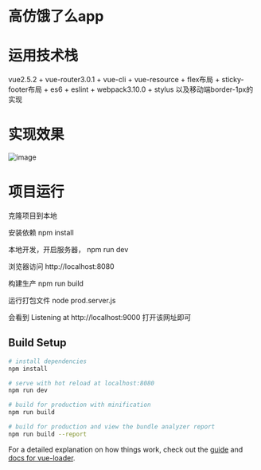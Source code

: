 # 高仿饿了么app
# 运用技术栈
vue2.5.2 + vue-router3.0.1 + vue-cli + vue-resource + flex布局 + sticky-footer布局 + es6 + eslint + webpack3.10.0 + stylus
以及移动端border-1px的实现

# 实现效果
![image](element/introduce/introduce.gif)

# 项目运行

克隆项目到本地

安装依赖
npm install

本地开发，开启服务器，
npm run dev

浏览器访问
http://localhost:8080



构建生产
npm run build

运行打包文件
node prod.server.js 

会看到 Listening at http://localhost:9000 
打开该网址即可

## Build Setup

``` bash
# install dependencies
npm install

# serve with hot reload at localhost:8080
npm run dev

# build for production with minification
npm run build

# build for production and view the bundle analyzer report
npm run build --report
```

For a detailed explanation on how things work, check out the [guide](http://vuejs-templates.github.io/webpack/) and [docs for vue-loader](http://vuejs.github.io/vue-loader).
